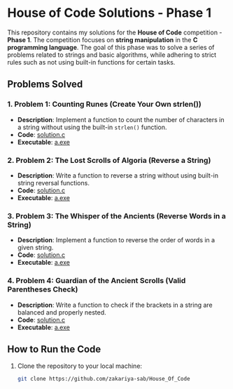 # House of Code Solutions - Phase 1

This repository contains my solutions for the **House of Code** competition - **Phase 1**. The competition focuses on **string manipulation** in the **C programming language**. The goal of this phase was to solve a series of problems related to strings and basic algorithms, while adhering to strict rules such as not using built-in functions for certain tasks.

## Problems Solved

### 1. **Problem 1: Counting Runes (Create Your Own strlen())**
- **Description**: Implement a function to count the number of characters in a string without using the built-in `strlen()` function.
- **Code**: [solution.c](./House_Of_Code_phase01/Problem1/CountingRunes.c)
- **Executable**: [a.exe](./House_Of_Code_phase01/Problem1/a.exe)

### 2. **Problem 2: The Lost Scrolls of Algoria (Reverse a String)**
- **Description**: Write a function to reverse a string without using built-in string reversal functions.
- **Code**: [solution.c](./House_Of_Code_phase01/Problem2/The_Lost_Scrolls_Of_Algoria.c)
- **Executable**: [a.exe](./House_Of_Code_phase01/Problem2/a.exe)

### 3. **Problem 3: The Whisper of the Ancients (Reverse Words in a String)**
- **Description**: Implement a function to reverse the order of words in a given string.
- **Code**: [solution.c](./House_Of_Code_phase01/Problem3/The_Whisper_of_the_Ancients.c)
- **Executable**: [a.exe](./House_Of_Code_phase01/Problem3/a.exe)

### 4. **Problem 4: Guardian of the Ancient Scrolls (Valid Parentheses Check)**
- **Description**: Write a function to check if the brackets in a string are balanced and properly nested.
- **Code**: [solution.c](./House_Of_Code_phase01/Problem4/Guardian_of_the_Ancient_Scrolls.c)
- **Executable**: [a.exe](./House_Of_Code_phase01/Problem4/a.exe)

## How to Run the Code
1. Clone the repository to your local machine:
   ```bash
   git clone https://github.com/zakariya-sab/House_Of_Code

